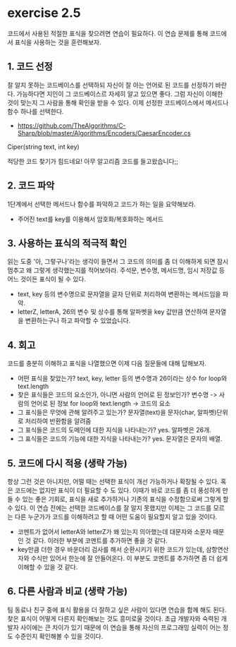# exercise 2.5
코드에서 사용된 적절한 표식을 찾으려면 연습이 필요하다. 이 연습 문제를 통해 코드에서 표식을 사용하는 것을 훈련해보자.

## 1. 코드 선정
잘 알지 못하는 코드베이스를 선택하되 자신이 잘 아는 언어로 된 코드를 선정하기 바란다.
가능하다면 지인이 그 코드베이스르 자세히 알고 있으면 좋다. 그럼 자신이 이해한 것이 맞는지 그 사람을 통해 확인을 받을 수 있다. 이제 선정한 코드베이스에서 메서드나 함수 하나를 선택한다.

- https://github.com/TheAlgorithms/C-Sharp/blob/master/Algorithms/Encoders/CaesarEncoder.cs

Ciper(string text, int key)

적당한 코드 찾기가 힘드네요! 아무 알고리즘 코드를 들고왔습니다;;

## 2. 코드 파악
1단계에서 선택한 메서드나 함수를 파악하고 코드가 하는 일을 요약해보라.

- 주어진 text를 key를 이용해서 암호화/복호화하는 메서드

## 3. 사용하는 표식의 적극적 확인
읽는 도중 '아, 그렇구나'라는 생각이 들면서 그 코드의 의미를 좀 더 이해하게 되면 잠시 멈추고 왜 그렇게 생각했는지를 적어보아라. 주석문, 변수명, 메서드명, 임시 저장값 등 어느 것이든 표식이 될 수 있다.

- text, key 등의 변수명으로 문자열을 글자 단위로 처리하여 변환하는 메서드임을 파악.
- letterZ, letterA, 26의 변수 및 상수를 통해 알파벳을 key 값만큼 연산하여 문자열을 변환하는구나 하고 파악할 수 있었습니다.

## 4. 회고
코드를 충분히 이해하고 표식을 나열했으면 이제 다음 질문들에 대해 답해보자.
- 어떤 표식을 찾았는가?
text, key, letter 등의 변수명과 26이라는 상수
for loop와 text.length
- 찾은 표식들은 코드의 요소인가, 아니면 사람의 언어로 된 정보인가?
변수명 -> 사람의 언어로 된 정보
for loop와 text.length -> 코드의 요소
- 그 표식들은 무엇에 관해 알려주고 있는가?
문자열(text)을 문자(char, 알파벳)단위로 처리하여 반환함을 알려줌 
- 그 표식들은 코드의 도메인에 대한 지식을 나타내는가?
yes. 알파벳은 26개. 
- 그 표식들은 코드의 기능에 대한 지식을 나타내는가?
yes. 문자열은 문자의 배열. 

## 5. 코드에 다시 적용 (생략 가능)
항상 그런 것은 아니지만, 어떨 때는 선택한 표식이 개선 가능하거나 확장될 수 있다. 혹은 코드에는 없지만 표식이 더 필요할 수 도 있다. 이때가 바로 코드를 좀 더 풍성하게 만들 수 있는 좋은 기회로, 표식을 새로 추가하거나 기존의 표식을 수정함으로써 그렇게 할 수 있다. 
이 연습 전에는 선택한 코드베이스를 잘 알지 못했지만 이제는 그 코드를 모르는 다른 누군가가 코드를 이해하려고 할 때 어떤 도움이 필요할지 알고 있을 것이다.

- 코멘트가 없어서 letterA와 letterZ가 왜 있는지 의아했는데 대문자와 소문자 때문인 것 같다. 이러한 부분에 코멘트를 추가하면 좋을 것 같다.
- key만큼 더한 경우 바운더리 검사를 해서 순환시키기 위한 코드가 있는데, 삼항연산자와 수식만 있어서 한눈에 잘 안들어온다. 이 부분도 코멘트를 추가하면 좀 더 쉽게 이해할 수 있을 것 같다.

## 6. 다른 사람과 비교 (생략 가능)
팀 동료나 친구 중에 표식 활용을 더 잘하고 싶은 사람이 있다면 연습을 함께 해도 된다.
찾은 표식이 어떻게 다른지 확인해보는 것도 흥미로울 것이다. 초급 개발자와 숙력된 개발자 사이에는 큰 차이가 있기 때문에 이 연습을 통해 자신의 프로그래밍 실력이 어는 정도 수준인지 확인해볼 수 있을 것이다.

